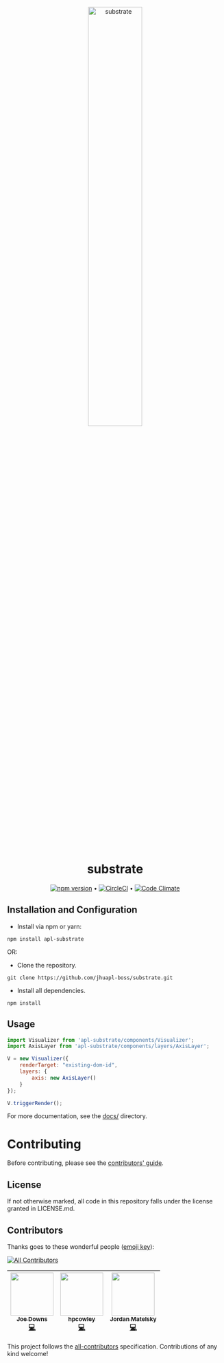 <p align="center">
 <img align="center" alt="substrate" src="https://user-images.githubusercontent.com/693511/28587772-50c8d264-7146-11e7-8bbc-2da5d95d5215.png" width="50%" />
 <h1 align="center" fontsize="3em">substrate</h1>
</p>

<p align="center">
<a href="https://badge.fury.io/js/apl-substrate"><img alt="npm version" src="https://badge.fury.io/js/apl-substrate.svg" /></a> •
<a href="https://circleci.com/gh/jhuapl-boss/substrate/tree/master"><img alt="CircleCI" src="https://circleci.com/gh/iscoe/substrate.svg?style=svg" /></a> •
<a href="https://codeclimate.com/github/jhuapl-boss/substrate"><img alt="Code Climate" src="https://codeclimate.com/github/jhuapl-boss/substrate/badges/gpa.svg" /></a>
</p>


## Installation and Configuration
- Install via npm or yarn:
```
npm install apl-substrate
```
OR:

- Clone the repository.
```
git clone https://github.com/jhuapl-boss/substrate.git
```
- Install all dependencies.
```
npm install
```


## Usage

```js
import Visualizer from 'apl-substrate/components/Visualizer';
import AxisLayer from 'apl-substrate/components/layers/AxisLayer';

V = new Visualizer({
    renderTarget: "existing-dom-id",
    layers: {
        axis: new AxisLayer()
    }
});

V.triggerRender();
```


For more documentation, see the [docs/](docs/) directory.

# Contributing

Before contributing, please see the [contributors' guide](CONTRIBUTING.md).

## License
If not otherwise marked, all code in this repository falls under the license granted in LICENSE.md.

## Contributors

Thanks goes to these wonderful people ([emoji key](https://github.com/kentcdodds/all-contributors#emoji-key)):

[![All Contributors](https://img.shields.io/badge/all_contributors-3-orange.svg?style=flat-square)](#contributors)

<!-- ALL-CONTRIBUTORS-LIST:START - Do not remove or modify this section -->
<!-- prettier-ignore -->
| [<img src="https://avatars0.githubusercontent.com/u/7283561?v=4" width="100px;"/><br /><sub><b>Joe Downs</b></sub>](https://github.com/jtpdowns)<br />[💻](https://github.com/iscoe/substrate/commits?author=jtpdowns "Code") | [<img src="https://avatars3.githubusercontent.com/u/14301614?v=4" width="100px;"/><br /><sub><b>hpcowley</b></sub>](https://github.com/hpcowley)<br />[💻](https://github.com/iscoe/substrate/commits?author=hpcowley "Code") | [<img src="https://avatars2.githubusercontent.com/u/693511?v=4" width="100px;"/><br /><sub><b>Jordan Matelsky</b></sub>](http://jordan.matelsky.com)<br />[💻](https://github.com/iscoe/substrate/commits?author=j6k4m8 "Code") |
| :---: | :---: | :---: |
<!-- ALL-CONTRIBUTORS-LIST:END -->

This project follows the [all-contributors](https://github.com/kentcdodds/all-contributors) specification. Contributions of any kind welcome!
